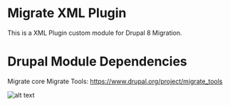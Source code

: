 # Migrate XML Plugin
This is a XML Plugin custom module for Drupal 8 Migration.  

# Drupal Module Dependencies
Migrate core
Migrate Tools: https://www.drupal.org/project/migrate_tools

![alt text](https://raw.githubusercontent.com/poetic/migrate-xml-plugin/development/README%20Screenshots/ss21.png?token=AL2ATFyrF4G2ymE4R7eNuAIvuKwGf3okks5XQ2bEwA%3D%3D "Logo Title Text 1")

